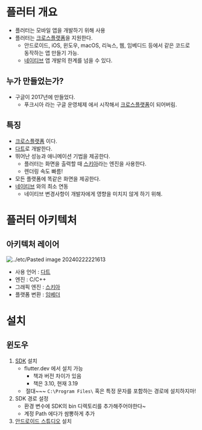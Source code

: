 # 플러터 개요
- 플러터는 모바일 앱을 개발하기 위해 사용
- 플러터는 [크로스플랫폼](../etc/크로스플랫폼.md)을 지원한다.
	- 안드로이드, iOS, 윈도우, macOS, 리눅스, 웹, 임베디드 등에서 같은 코드로 동작하는 앱 만들기 가능.
	- [네이티브](../etc/네이티브.md) 앱 개발의 한계를 넘을 수 있다.
## 누가 만들었는가?
* 구글이 2017년에 만들었다.
	* 푸크시아 라는 구글 운영체제 에서 시작해서 [크로스플랫폼](../etc/크로스플랫폼.md)이 되어버림.


## 특징
* [크로스플랫폼](../etc/크로스플랫폼.md) 이다.
* [다트](../etc/다트.md)로 개발한다.
* 뛰어난 성능과 애니메이션 기법을 제공한다.
	* 플러터는 화면을 출력할 때 [스키아](../etc/스키아.md)라는 엔진을 사용한다.
	* 렌더링 속도 빠름!
* 모든 플랫폼에 똑같은 화면을 제공한다.
* [네이티브](../etc/네이티브.md) 와의 최소 연동
	* 네이티브 변경사항이 개발자에게 영향을 미치지 않게 하기 위해.

# 플러터 아키텍처

## 아키텍처 레이어
![../etc/Pasted image 20240222221613](Pasted%20image%2020240222221613.png)

* 사용 언어 : [다트](../etc/다트.md)
* 엔진 : C/C++
* 그래픽 엔진 : [스키아](../etc/스키아.md)
* 플랫폼 변환 : [임베더](../etc/임베더.md)
# 설치
## 윈도우
1. [SDK](../etc/SDK.md) 설치
	* flutter.dev 에서 설치 가능
		*  책과 버전 차이가 있음
		*  책은 3.10, 현재 3.19
	*  절대~~~ `C:\Program Files\` 혹은 특정 문자를 포함하는 경로에 설치하지마!
2. SDK 경로 설정
	* 환경 변수에 SDK의 bin 디렉토리를 추가해주어야한다~
	* 계정 Path 에다가 쌈뽕하게 추가
3.  [안드로이드 스튜디오](../etc/안드로이드%20스튜디오.md) 설치 
